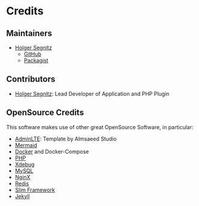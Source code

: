 # Credits
## Maintainers

* [Holger Segnitz](https://www.segnitz.net/)
  * [GitHub](https://github.com/soarce-qa)
  * [Packagist](https://packagist.org/packages/soarce/)

## Contributors
* [Holger Segnitz](https://www.segnitz.net/): Lead Developer of Application and PHP
  Plugin</li>


## OpenSource Credits
This software makes use of other great OpenSource Software, in particular:

* [AdminLTE](https://adminlte.io/): Template by Almsaeed Studio
* [Mermaid](https://mermaidjs.github.io/)
* [Docker](https://docker.com/) and Docker-Compose
* [PHP](https://php.net/)
* [Xdebug](https://xdebug.org/)
* [MySQL](https://mysql.org/)
* [NginX](https://nginx.org/)
* [Redis](https://redis.io/)
* [Slim Framework](https://slimframework.com/)
* [Jekyll](https://jekyllrb.com/)

